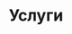 ---
# Feel free to add content and custom Front Matter to this file.
# To modify the layout, see https://jekyllrb.com/docs/themes/#overriding-theme-defaults

layout: service
title: Услуги
permalink: /service/
---